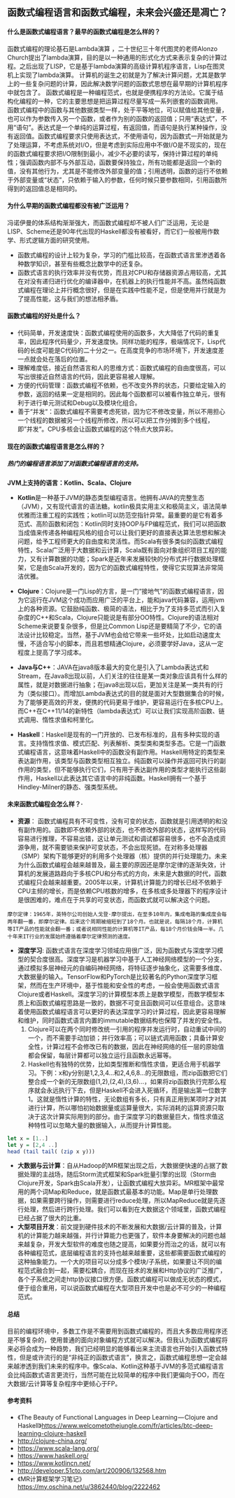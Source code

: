 ## 函数式编程语言和函数式编程，未来会兴盛还是凋亡？

#### 什么是函数式编程语言？最早的函数式编程是怎么样的？
  函数式编程的理论基石是Lambda演算  ，二十世纪三十年代图灵的老师Alonzo Church提出了lambda演算，目的是以一种通用的形式化方式来表示复杂的计算过程。之后出现了LISP，它是基于lambda演算的高级计算机程序语言，Lisp在图灵机上实现了lambda演算。
  计算机的诞生之初就是为了解决计算问题，尤其是数学上的一些复杂问题的计算，因此解决数学问题的函数式思想在最早期的计算机程序中就包含了。
   函数式编程是一种编程范式，也就是便携程序的方法论。它属于结构化编程的一种，它的主要思想是把运算过程尽量写成一系列嵌套的函数调用。
   函数式编程中的函数与其他数据类型一样，处于平等地位，可以赋值给其他变量，也可以作为参数传入另一个函数，或者作为别的函数的返回值；只用“表达式”，不用“语句”。表达式是一个单纯的运算过程，有返回值，而语句是执行某种操作，没有返回值。函数式编程要求只使用表达式，不使用语句，因为函数式一开始就是为了处理运算，不考虑系统对I/O，但是考虑到实际应用中不做I/O是不现实的，现在的函数式编程要求把I/O限制到最小，减少不必要的读写，保持计算过程的单纯性；强调函数内部不与外部互动，函数要保持独立，所有功能都是返回一个新的值，没有其他行为，尤其是不能修改外部变量的值；引用透明，函数的运行不依赖于外部变量或“状态”，只依赖于输入的参数，任何时候只要参数相同，引用函数所得到的返回值总是相同的。

#### 为什么早期的函数式编程都没有被广泛运用？
  冯诺伊曼的体系结构渐渐强大，而函数式编程却不被人们广泛运用，无论是LISP、Scheme还是90年代出现的Haskell都没有被看好，而它们一般被用作数学、形式逻辑方面的研究使用。
  - 函数式编程的设计上较为复杂，学习的门槛比较高，在函数式语言里渗透着各种数学知识，甚至有些概念比数学中的还复杂。
  - 函数式语言的执行效率并没有优势，而且对CPU和存储器资源占用较高，尤其在对没有递归进行优化的编译器中，在机器上的执行性能并不高。虽然纯函数式编程在理论上并行概念很好，但是在实践中性能不足，但是使用并行就是为了提高性能，这与我们的想法相矛盾。

#### 函数式编程的好处是什么？
  - 代码简单，开发速度快：函数式编程使用的函数多，大大降低了代码的重复率，因此程序代码量少，开发速度快。同样功能的程序，极端情况下，Lisp代码的长度可能是C代码的二十分之一。在高度竞争的市场环境下，开发速度差一点就会处在落后的位置。
  - 理解难度低，接近自然语言和人的思维方式：函数式编程的自由度很高，可以写出很接近自然语言的代码，因此更容易被人理解。
  - 方便的代码管理：函数式编程不依赖，也不改变外界的状态，只要给定输入的参数，返回的结果一定是相同的。因此每个函数都可以被看作独立单元，很有利于进行单元测试和Debug以及模块化组合。
  - 善于“并发“：函数式编程不需要考虑死锁，因为它不修改变量，所以不用担心一个线程的数据被另一个线程所修改，所以可以把工作分摊到多个线程，即”并发“。CPU多核会让函数式编程的这个特点大放异彩。


#### 现在的函数式编程语言是怎么样的？
  ##### **热门的编程语言添加了对函数式编程语言的支持**。
   **JVM上支持的语言：Kotlin、Scala、Clojure**
  - **Kotlin**是一种基于JVM的静态类型编程语言。他拥有JAVA的完整生态（JVM），又有现代语言的语法糖。kotlin极具实用主义和极简主义，语法简单优雅而注重工程的实践性；kotlin可以防范空指针异常。最重要的是它有着多范式、高阶函数和闭包：Kotlin同时支持OOP与FP编程范式，我们可以把函数当成值来传递各种编程风格的组合可以让我们更好的直接表达算法思想和解决问题，给予工程师更大的自由度和灵活性。而Scala有很多类似的函数式编程特性，Scala广泛用于大数据和云计算，Scala既有面向对象组织项目工程的能力，又有计算数据的功能；Spark是近年来发展较快的分布式并行数据处理框架，它是由Scala开发的，因为它的函数式编程特性，使得它实现算法非常简洁优雅。

  - **Clojure**：Clojure是一门Lisp的方言，是一门“接地气”的函数式编程语言，因为它运行在JVM这个成功而应用广泛的平台上，能和java代码兼容，运用jvm上的各种资源。它鼓励纯函数、极简的语法，相比于为了支持多范式而引入复杂度的C++和Scala，Clojure只能说是有部分OO特性。Clojure的语法相对Scheme来说要复杂很多，但是比Common Lisp还是要精简了不少，它的语法设计比较稳定。当然，基于JVM也会给它带来一些坏处，比如启动速度太慢，不适合写小的脚本，而且若想精通Clojure，必须要学好Java，这从一定程度上提高了学习成本。

  - **Java与C++**：JAVA在java8版本最大的变化是引入了Lambda表达式和Stream，在Java8出现以前，人们关注的往往是某一类对象应该具有什么样的属性，就是对数据进行抽象；在java8出现以后，更加关注是某一类共有的行为（类似接口）。而增加Lambda表达式的目的就是面对大型数据集合的时候，为了能够更高效的开发，便携的代码更易于维护，更容易运行在多核CPU上。而C++在C++11/14的新特性（lambda表达式）可以让我们实现高阶函数、链式调用、惰性求值和柯里化。

  - **Haskell**：Haskell是现有的一门开放的、已发布标准的，且有多种实现的语言。支持惰性求值、模式匹配、列表解析、类型类和类型多态。它是一门函数式编程语言，这意味着Haskell中的函数没有副作用。Haskell用特定的类型来表达副作用，该类型与函数类型相互独立。纯函数可以操作并返回可执行的副作用的类型，但不能够执行它们，只有用于表达副作用的类型才能执行这些副作用，Haskell以此表达其它语言中的非纯函数。Haskell拥有一个基于Hindley-Milner的静态、强类型系统。
#### 未来函数式编程会怎么样？·
 - **资源**： 函数式编程具有不可变性，没有可变的状态，函数就是引用透明的和没有副作用的。函数即不依赖外部的状态，也不修改外部的状态，这样写的代码容易进行推理，不容易出错，这让单元测试和调试都容易很多，也不会造成资源争用，就不需要锁来保护可变状态，不会出现死锁。在对称多处理器（SMP）架构下能够更好的利用多个处理器（核）提供的并行处理能力。未来为什么函数式编程会越来越普及，最主要的原因还是摩尔定律的逐渐失效，计算机的发展道路趋向于多核CPU和分布式的方向，未来是大数据的时代，函数式编程只会越来越重要。2005年以来，计算机计算能力的增长已经不依赖于CPU主频的增长，而是依赖CPU核数的增多，在多核或多处理器下的程序设计是很困难的，难点在于共享的可变状态，而函数式就可以解决这个问题。
```
摩尔定律：1965年，英特尔公司创始人戈登·摩尔提出，在至多10年内，集成电路的集成度会每两年翻一番，即摩尔定律。后来这个周期被缩短到了18个月。也就是说，每隔18个月，计算机等IT产品的性能就会翻一番；或者说相同性能的计算机等IT产品，每18个月价钱会降一半。几十年来IT行业的发展始终遵循着摩尔定律预测的速度。
```

 - **深度学习**: 函数式语言在深度学习领域应用很广泛，因为函数式与深度学习模型的契合度很高。深度学习是机器学习中基于人工神经网络模型的一个分支，通过模拟多层神经元的自编码神经网络，将特征逐步抽象化，这需要多维度、大数据量的输入。TensorFlow和PyTorch是比较著名的Python深度学习框架，然而在生产环境中，基于性能和安全性的考虑，一般会使用函数式语言Clojure或者Haskell。深度学习的计算模型本质上是数学模型，而数学模型本质上和函数式编程思路是一致的，数据不可变且函数间可以任意组合。这意味着使用函数式编程语言可以更好的表达深度学习的计算过程，因此更容易理解和维护，同时函数式语言内置的immutable数据结构也保障了并发的安全性。
    1. Clojure可以在两个同时修改统一引用的程序并发运行时，自动重试中间的一个，而不需要手动加锁；并行效率高；可以链式调用函数；具备计算安全性，计算过程不会修改已有的数据，因此在神经网络的任一层的原始值都会保留，每层计算都可以独立运行且函数永远幂等。
    2. Haskell也有独特的优势，比如类型推断和惰性求值，更适合用于机器学习。下例：x和y分别是1,2,3,4...和2,4,6,8...的无限数组，而zip函数把它们整合成一个新的无限数组(1,2),(2,4),(3,6)...，如果将zip函数执行完那么程序就会永远执行下去，但是Haskell不会进入死循环，而是输出第一位数字1。这就是惰性计算的特性，无论数组有多长，只有真正用到某项时才对其进行计算，所以哪怕初始数据量或运算量很大，实际消耗的运算资源只取决于这次计算实际用到的部分。由于深度学习的数据量巨大，惰性求值这种特性可以忽略大量的数据输入，从而提升计算性能。
``` haskell
let x = [1..]
let y = [2,4 ..]
head (tail tail( (zip x y)))
```
 - **大数据与云计算**：自从Hadoop的MR框架出现之后，大数据便快速的占据了数据处理的主战场，随后Storm流式框架和Spark批量引擎的出现（Storm由Clojure开发，Spark由Scala开发），让函数式编程大放异彩。MR框架中最常用的两个词Map和Reduce，就是函数式最基本的功能。Map是单行处理数据，如果需要跨行操作，则需要进行reduce处理，所以MapReduce就是先逐行处理，然后进行跨行处理。我们可以看到在大数据这个领域里，函数式编程已经占据了很大的比重。
 - **大型项目开发**：前文提到硬件技术的不断发展和大数据/云计算的普及，计算机的计算能力越来越强，并行计算能力也更强了，软件本身要解决的问题也越来越复杂，开发大型软件的难度也随之提高，如果要分而治之的话，就可以有各种编程范式，底层编程语言的支持也越来越重要，这些都需要函数式编程的这种抽象能力。一个大的项目可以分成多个模块/子系统，如果要让不同的编程范式融合到一起，需要松耦合，而现在技术的发展和Http协议的广泛推广，各个子系统之间走http协议接口很方便。函数式编程可以做成无状态的模式，便于组合重用，可以说函数式编程在大型项目开发中也是必不可少的一种编程范式。

#### 总结
   目前的编程环境中，多数工作是不需要用到函数式编程的，而且大多数应用程序还是不够复杂的，使用普通的面向对象编程方式就可以解决。但我认为函数式编程将来必将会成为一种趋势，我们已经明显的能够看出来主流语言也开始引入函数式特性，但是或许流行的是“非纯正的函数式语言”，换言之，函数式编程思想一定会越来越渗透到我们未来的程序中。像Scala、Kotlin这种基于JVM的多范式编程语言会比纯函数式语言更流行，当然可能在比较简单的程序中我们更偏向于OO，而在大数据/云计算等复杂程序中更倾心于FP。

#### 参考资料
- 《The Beauty of Functional Languages in Deep Learning — Clojure and Haskell》https://www.welcometothejungle.com/fr/articles/btc-deep-learning-clojure-haskell
- http://clojure-china.org/
- https://www.scala-lang.org/
- https://www.haskell.org/
- https://www.kotlincn.net/
- http://developer.51cto.com/art/200906/132568.htm 
-  《MR计算框架学习笔记》 https://my.oschina.net/u/3862440/blog/2222462

